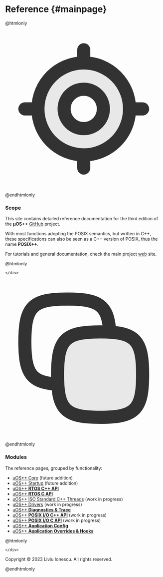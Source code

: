 # Reference {#mainpage}

@htmlonly

<div class="cards">

  <div class="card">
    <div class="card_container">
        <svg width="800px" height="800px" viewBox="0 0 24 24" fill="none" xmlns="http://www.w3.org/2000/svg">
            <path opacity="0.1" fill-rule="evenodd" clip-rule="evenodd" d="M12 5C8.13401 5 5 8.13401 5 12C5 15.866 8.13401 19 12 19C15.866 19 19 15.866 19 12C19 8.13401 15.866 5 12 5ZM12 8.75C10.2051 8.75 8.75 10.2051 8.75 12C8.75 13.7949 10.2051 15.25 12 15.25C13.7949 15.25 15.25 13.7949 15.25 12C15.25 10.2051 13.7949 8.75 12 8.75Z" fill="#323232"/>
            <path d="M19 12C19 15.866 15.866 19 12 19C8.13401 19 5 15.866 5 12C5 8.13401 8.13401 5 12 5C15.866 5 19 8.13401 19 12Z" stroke="#323232" stroke-width="2"/>
            <path d="M19 12H21" stroke="#323232" stroke-width="2" stroke-linecap="round" stroke-linejoin="round"/>
            <path d="M3 12H5" stroke="#323232" stroke-width="2" stroke-linecap="round" stroke-linejoin="round"/>
            <path d="M12 19L12 21" stroke="#323232" stroke-width="2" stroke-linecap="round" stroke-linejoin="round"/>
            <path d="M12 3L12 5" stroke="#323232" stroke-width="2" stroke-linecap="round" stroke-linejoin="round"/>
            <path d="M15 12C15 13.6569 13.6569 15 12 15C10.3431 15 9 13.6569 9 12C9 10.3431 10.3431 9 12 9C13.6569 9 15 10.3431 15 12Z" stroke="#323232" stroke-width="2"/>
        </svg>

@endhtmlonly

### Scope

This site contains detailed reference documentation for the
third edition of the **µOS++**
[GitHub](https://github.com/micro-os-plus) project.

With most functions adopting the POSIX semantics, but written in C++,
these specifications can also be seen as a C++ version of POSIX, thus
the name **POSIX++**.

For tutorials and general documentation, check the main project
[web](http://micro-os-plus.github.io) site.

@htmlonly

    </div>
  </div>

  <div class="card">
    <div class="card_container">
        <svg width="800px" height="800px" viewBox="0 0 24 24" fill="none" xmlns="http://www.w3.org/2000/svg">
            <path opacity="0.1" d="M8 14.5C8 9.14725 9.14725 8 14.5 8C19.8527 8 21 9.14725 21 14.5C21 19.8527 19.8527 21 14.5 21C9.14725 21 8 19.8527 8 14.5Z" fill="#323232"/>
            <path d="M8 15.9615C3.92665 15.7245 3 14.3107 3 9.5C3 4.14725 4.14725 3 9.5 3C14.3107 3 15.7245 3.92665 15.9615 8" stroke="#323232" stroke-width="2" stroke-linecap="round"/>
            <path d="M8 14.5C8 9.14725 9.14725 8 14.5 8C19.8527 8 21 9.14725 21 14.5C21 19.8527 19.8527 21 14.5 21C9.14725 21 8 19.8527 8 14.5Z" stroke="#323232" stroke-width="2"/>
        </svg>

@endhtmlonly

### Modules

The reference pages, grouped by functionality:

* [µOS++ Core](group__cmsis-plus-core.html) (future addition)
* [µOS++ Startup](group__cmsis-plus-startup.html) (future addition)
* [µOS++ **RTOS C++ API**](group__cmsis-plus-rtos.html)
* [µOS++ **RTOS C API**](group__cmsis-plus-rtos-c.html)
* [µOS++ ISO Standard C++ Threads](group__cmsis-plus-iso.html) (work in progress)
* [µOS++ Drivers](group__cmsis-plus-drivers.html) (work in progress)
* [µOS++ **Diagnostics & Trace**](group__cmsis-plus-diag.html)
* [µOS++ **POSIX I/O C++ API**](group__cmsis-plus-posix-io.html) (work in progress)
* [µOS++ **POSIX I/O C API**](group__cmsis-plus-posix-io-c.html) (work in progress)
* [µOS++ **Application Config**](group__cmsis-plus-app-config.html)
* [µOS++ **Application Overrides & Hooks**](group__cmsis-plus-app-hooks.html)

@htmlonly

    </div>
  </div>

</div>

<div class="footer">
  <p>Copyright © 2023 Liviu Ionescu. All rights reserved.</p>
</div>

@endhtmlonly
